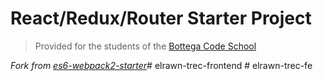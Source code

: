 # React/Redux/Router Starter Project

> Provided for the students of the [Bottega Code School](https://bottega.tech/)

*Fork from [es6-webpack2-starter](https://github.com/micooz/es6-webpack2-starter)*#   e l r a w n - t r e c - f r o n t e n d  
 #   e l r a w n - t r e c - f e  
 